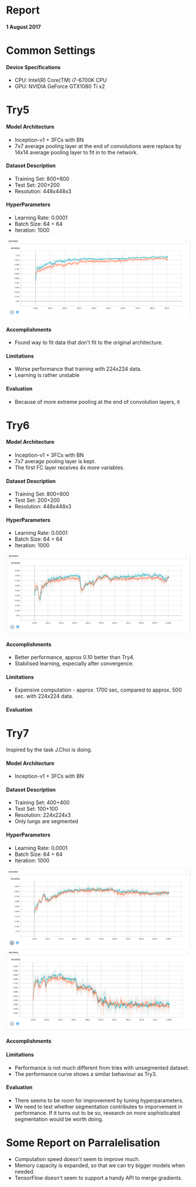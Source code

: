 # Report
#### 1 August 2017

# Common Settings
#### Device Specifications
* CPU: Intel(R) Core(TM) i7-6700K CPU
* GPU: NVIDIA GeForce GTX1080 Ti x2

# Try5
#### Model Architecture
* Inception-v1 + 3FCs with BN
* 7x7 average pooling layer at the end of convolutions were replace by 14x14 average pooling layer to fit in to the network.

#### Dataset Description
* Training Set: 800+800
* Test Set:     200+200
* Resolution:   448x448x3

#### HyperParameters
* Learning Rate: 0.0001
* Batch Size:    64 + 64
* Iteration:     1000

![Perfomance Report for Try5](./img/report20170801_try5.png)

#### Accomplishments
* Found way to fit data that don't fit to the original architecture.

#### Limitations
* Worse performance that training with 224x224 data.
* Learning is rather unstable

#### Evaluation
* Because of more extreme pooling at the end of convolution layers, it

# Try6
#### Model Architecture
* Inception-v1 + 3FCs with BN
* 7x7 average pooling layer is kept.
* The first FC layer receives 4x more variables.

#### Dataset Description
* Training Set: 800+800
* Test Set:     200+200
* Resolution:   448x448x3

#### HyperParameters
* Learning Rate: 0.0001
* Batch Size:    64 + 64
* Iteration:     1000

![Perfomance Report for Try6](./img/report20170801_try6.png)

#### Accomplishments
* Better performance, approx 0.10 better than Try4.
* Stabilised learning, especially after convergence.

#### Limitations
* Expensive computation - approx. 1700 sec, compared to approx. 500 sec. with 224x224 data.

#### Evaluation

# Try7
Inspired by the task J.Choi is doing.

#### Model Architecture
* Inception-v1 + 3FCs with BN

#### Dataset Description
* Training Set: 400+400 
* Test Set:     100+100
* Resolution:   224x224x3
* Only lungs are segmented

#### HyperParameters
* Learning Rate: 0.0001
* Batch Size:    64 + 64
* Iteration:     1000

![Perfomance Report for Try7a](./img/report20170801_try7a.png)
![Perfomance Report for Try7b](./img/report20170801_try7b.png)

#### Accomplishments


#### Limitations
* Performance is not much different from tries with unsegmented dataset.
* The performance curve shows a similar behaviour as Try3.

#### Evaluation
* There seems to be room for improvement by tuning hyperparameters.
* We need to test whether segmentation contributes to imporvement in performance. If it turns out to be so, research on more sophisticated segmentation would be worth doing.

# Some Report on Parralelisation
* Computation speed doesn't seem to improve much.
* Memory capacity is expanded, so that we can try bigger models when needed.
* TensorFlow doesn't seem to support a handy API to merge gradients.
